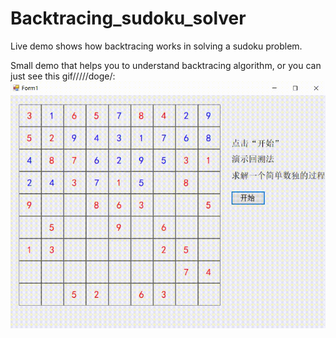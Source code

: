 # Backtracing_sudoku_solver

Live demo shows how backtracing works in solving a sudoku problem.

Small demo that helps you to understand backtracing algorithm, or you can just see this gif/////doge/:
![img](https://github.com/saaries/Backtracing_sudoku_solver/blob/master/demo.gif)

